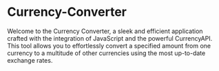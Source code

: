 # Currency-Converter
Welcome to the Currency Converter, a sleek and efficient application crafted with the integration of JavaScript and the powerful CurrencyAPI. This tool allows you to effortlessly convert a specified amount from one currency to a multitude of other currencies using the most up-to-date exchange rates.

